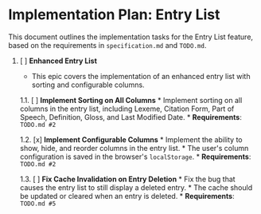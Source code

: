 # Implementation Plan: Entry List

This document outlines the implementation tasks for the Entry List feature, based on the requirements in `specification.md` and `TODO.md`.

1.  [ ] **Enhanced Entry List**
    *   This epic covers the implementation of an enhanced entry list with sorting and configurable columns.

    1.1. [ ] **Implement Sorting on All Columns**
        *   Implement sorting on all columns in the entry list, including Lexeme, Citation Form, Part of Speech, Definition, Gloss, and Last Modified Date.
        *   **Requirements**: `TODO.md #2`

    1.2. [x] **Implement Configurable Columns**
        *   Implement the ability to show, hide, and reorder columns in the entry list.
        *   The user's column configuration is saved in the browser's `localStorage`.
        *   **Requirements**: `TODO.md #2`

    1.3. [ ] **Fix Cache Invalidation on Entry Deletion**
        *   Fix the bug that causes the entry list to still display a deleted entry.
        *   The cache should be updated or cleared when an entry is deleted.
        *   **Requirements**: `TODO.md #5`
